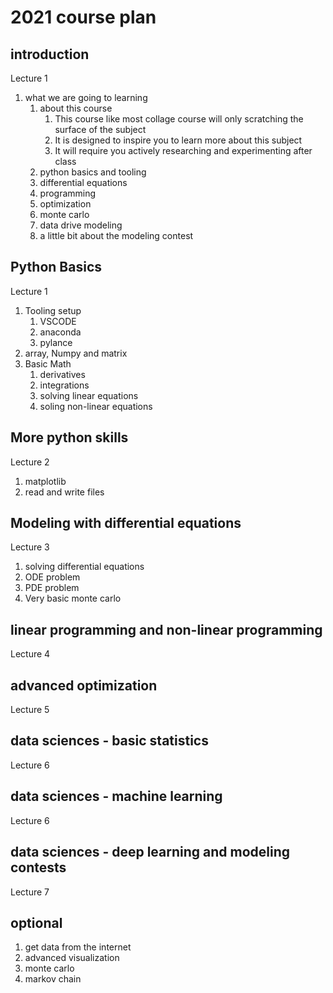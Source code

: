 # 2021 course plan

<!-- keywords:key1;key2; -->
<!-- description:this is a description -->
<!-- coverimage:![cover](cover.jpg) -->

## introduction

Lecture 1

1. what we are going to learning
   1. about this course
      1. This course like most collage course will only scratching the surface of the subject
      2. It is designed to inspire you to learn more about this subject
      3. It will require you actively researching and experimenting after class
   2. python basics and tooling
   3. differential equations
   4. programming
   5. optimization
   6. monte carlo
   7. data drive modeling
   8. a little bit about the modeling contest

## Python Basics

Lecture 1

1. Tooling setup
   1. VSCODE
   2. anaconda
   3. pylance
2. array, Numpy and matrix
3. Basic Math
   1. derivatives
   2. integrations
   3. solving linear equations
   4. soling non-linear equations

## More python skills

Lecture 2

1. matplotlib
2. read and write files

## Modeling with differential equations

Lecture 3

1. solving differential equations
2. ODE problem
3. PDE problem
4. Very basic monte carlo

## linear programming and non-linear programming

Lecture 4

## advanced optimization

Lecture 5

## data sciences - basic statistics

Lecture 6

## data sciences - machine learning

Lecture 6

## data sciences - deep learning and modeling contests

Lecture 7

## optional

1. get data from the internet
2. advanced visualization
3. monte carlo
4. markov chain
